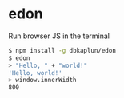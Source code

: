 # edon
Run browser JS in the terminal

```sh
$ npm install -g dbkaplun/edon
$ edon
> "Hello, " + "world!"
'Hello, world!'
> window.innerWidth
800
```

